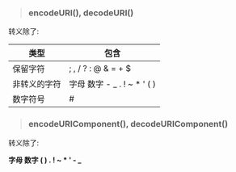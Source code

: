 > ### encodeURI(), decodeURI()

转义除了:
 
| 类型         | 包含                        |
| ----------- | --------------------------  |
| 保留字符     | ; , / ? : @ & = + $         |
| 非转义的字符  | 字母 数字 - _ . ! ~ * ' ( )  |
| 数字符号     | #                           |


> ### encodeURIComponent(), decodeURIComponent()

转义除了:

**字母 数字 ( ) . ! ~ * ' - _** 




